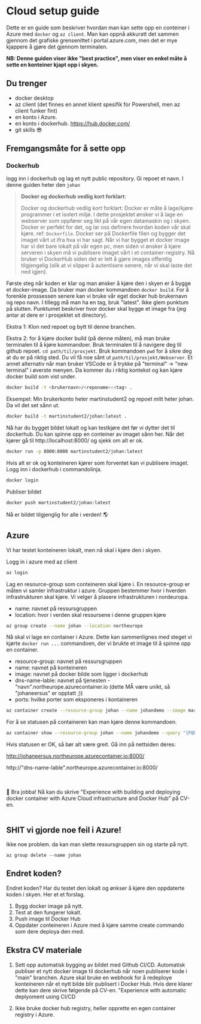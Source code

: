 # Cloud setup guide
Dette er en guide som beskriver hvordan man kan sette opp en conteiner i Azure med `docker` og `az client`. Man kan oppnå akkuratt det sammen gjennom det grafiske grensenittet i portal.azure.com, men det er mye kjappere å gjøre det gjennom terminalen. 

**NB: Denne guiden viser ikke "best practice", men viser en enkel måte å sette en konteiner kjapt opp i skyen.**

## Du trenger
* docker desktop
* az client (det finnes en annet klient spesifik for Powershell, men az client funker fint)
* en konto i Azure. 
* en konto i dockerhub. https://hub.docker.com/
* git skills 😎

## Fremgangsmåte for å sette opp
### Dockerhub
logg inn i dockerhub og lag et nytt public repository. Gi repoet et navn. I denne guiden heter den `johan`


> **Docker og dockerhub vedlig kort forklart**:
>
> Docker og dockerhub vedlig kort forklart: Docker er måte å lage/kjøre programmer i et isolert miljø. I dette prosjektet ønsker vi å lage en webserver som oppfører seg likt på vår egen datamaskin og i skyen. Docker er perfekt for det, og lar oss definere hvordan koden vår skal kjøre. ref: `Dockerfile`. Docker ser på Dockerfile filen og bygger det imaget vårt ut ifra hva vi har sagt. Når vi har bygget et docker image har vi det bare lokalt på vår egen pc, men siden vi ønsker å kjøre serveren i skyen må vi publisere imaget vårt i et container-registry. Nå bruker vi DockerHub siden det er lett å gjøre images offentlig tilgjengelig (slik at vi slipper å autentisere senere, når vi skal laste det ned igjen). 


Første steg når koden er klar og man ønsker å kjøre den i skyen er å bygge et docker-image. Da bruker man docker kommandoen `docker build`. For å forenkle prossessen senere kan vi bruke vår eget docker hub brukernavn og repo navn. I tillegg må man ha en tag, bruk "latest". Ikke glem punktum på slutten. Punktumet beskriver hvor docker skal bygge et image fra (jeg antar at dere er i prosjektet sit directory).

Ekstra 1: Klon ned repoet og bytt til denne branchen.

Ekstra 2: for å kjøre docker build (på denne måten), må man bruke terminalen til å kjøre kommandoer. Bruk terminalen til å navigere deg til github repoet.
`cd path/til/prosjekt`. Bruk kommandoen `pwd` for å sikre deg at du er på riktig sted. Du vil få noe sånt ut `path/til/prosjekt/Webserver`. Et annet alternativ når man bruker VSCode er å trykke på "terminal" -> "new terminal" i øverste menyen. Da kommer du i riktig kontekst og kan kjøre docker build som vist under.

```sh
docker build -t <brukernavn>/<reponame>:<tag> .
```

Eksempel: Min brukerkonto heter martinstudent2 og repoet mitt heter johan. Da vil det set sånn ut.
```sh
docker build -t martinstudent2/johan:latest .
```

Nå har du bygget bildet lokalt og kan testkjøre det før vi dytter det til dockerhub. Du kan spinne opp en conteiner av imaget sånn her.
Når det kjører gå til http://localhost:8000/ og sjekk om alt er ok.
```sh
docker run -p 8000:8000 martinstudent2/johan:latest
```

Hvis alt er ok og konteineren kjører som forventet kan vi publisere imaget. Logg inn i dockerhub i commandolinja.
```sh
docker login
```

Publiser bildet
```sh
docker push martinstudent2/johan:latest
```

Nå er bildet tilgjenglig for alle i verden! 🌎

## Azure
Vi har testet konteineren lokalt, men nå skal i kjøre den i skyen.

Logg in i azure med az client
```sh
az login
```

Lag en resource-group som conteineren skal kjøre i. En resource-group er måten vi samler infrastruktur i azure. Gruppen bestemmer hvor i hverden infrastrukturen skal kjøre. Vi velger å plasere infrastrukturen i nordeuropa. 
* name: navnet på ressursgruppen
* location: hvor i verden skal ressursene i denne gruppen kjøre
```sh
az group create --name johan --location northeurope
```

Nå skal vi lage en container i Azure. Dette kan sammenlignes med steget vi kjørte `docker run ...` commandoen, der vi brukte et image til å spinne opp en container.
* resource-group: navnet på ressursgruppen
* name: navnet på konteineren
* image: navnet på docker bilde som ligger i dockerhub
* dns-name-lable: navnet på tjenesten - "navn".northeurope.azurecontainer.io (dette MÅ være unikt, så "johaneersus" er opptatt ;))
* ports: hvilke porter som eksponeres i kontaineren
```sh
az container create --resource-group johan --name johandemo --image martinstudent2/johan --dns-name-label johaneersus --ports 8000
```

For å se statusen på containeren kan man kjøre denne kommandoen.
```sh
az container show --resource-group johan --name johandemo --query "{FQDN:ipAddress.fqdn ProvisioningState:provisioningState}" --out table
```

Hvis statusen er OK, så bør alt være greit. Gå inn på nettsiden deres:

http://johaneersus.northeurope.azurecontainer.io:8000/

http://"dns-name-lable".northeurope.azurecontainer.io:8000/

<br></br>
🌟 Bra jobba! Nå kan du skrive "Experience with building and deploying docker container with Azure Cloud infrastructure and Docker Hub" på CV-en.
<br></br>

## SHIT vi gjorde noe feil i Azure!
Ikke noe problem. da kan man slette ressursgruppen sin og starte på nytt.
```
az group delete --name johan
```



## Endret koden?
Endret koden? Har du testet den lokalt og ønkser å kjøre den oppdaterte koden i skyen. Her et et forslag.

1. Bygg docker image på nytt.
2. Test at den fungerer lokalt.
3. Push image til Docker Hub
4. Oppdater conteineren i Azure med å kjøre samme create commando som dere deploya den med.


## Ekstra CV materiale
1. Sett opp automatisk bygging av bildet med Github CI/CD. Automatisk publiser et nytt docker image til dockerhub når noen publiserer kode i "main" branchen. Azure skal bruke en webhook for å redeploye konteineren når et nytt bilde blir publisert i Docker Hub. Hvis dere klarer dette kan dere skrive følgende på CV-en. "Experience with automatic deplyoment using CI/CD

2. Ikke bruke docker hub registry, heller opprette en egen container registry i Azure.

